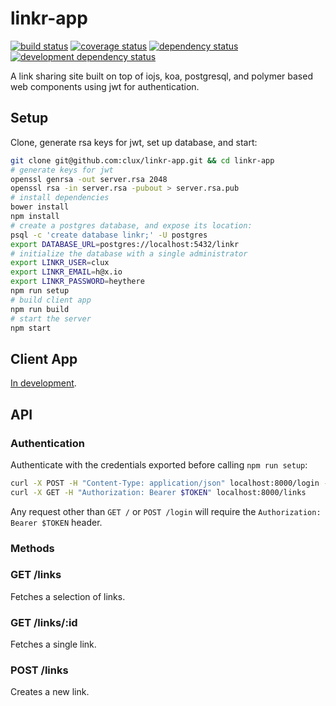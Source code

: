 # linkr-app
[![build status](https://secure.travis-ci.org/clux/linkr-app.svg)](http://travis-ci.org/clux/linkr-app)
[![coverage status](http://img.shields.io/coveralls/clux/linkr-app.svg)](https://coveralls.io/r/clux/linkr-app)
[![dependency status](https://david-dm.org/clux/linkr-app.svg)](https://david-dm.org/clux/linkr-app)
[![development dependency status](https://david-dm.org/clux/linkr-app/dev-status.svg)](https://david-dm.org/clux/linkr-app#info=devDependencies)

A link sharing site built on top of iojs, koa, postgresql, and polymer based web components using jwt for authentication.

## Setup
Clone, generate rsa keys for jwt, set up database, and start:

```sh
git clone git@github.com:clux/linkr-app.git && cd linkr-app
# generate keys for jwt
openssl genrsa -out server.rsa 2048
openssl rsa -in server.rsa -pubout > server.rsa.pub
# install dependencies
bower install
npm install
# create a postgres database, and expose its location:
psql -c 'create database linkr;' -U postgres
export DATABASE_URL=postgres://localhost:5432/linkr
# initialize the database with a single administrator
export LINKR_USER=clux
export LINKR_EMAIL=h@x.io
export LINKR_PASSWORD=heythere
npm run setup
# build client app
npm run build
# start the server
npm start
```

## Client App
[In development](#3).

## API
### Authentication
Authenticate with the credentials exported before calling `npm run setup`:

```sh
curl -X POST -H "Content-Type: application/json" localhost:8000/login -d '{"username": "clux", "password": "heythere"}'
curl -X GET -H "Authorization: Bearer $TOKEN" localhost:8000/links
```

Any request other than `GET /` or `POST /login` will require the `Authorization: Bearer $TOKEN` header.

### Methods
### GET /links
Fetches a selection of links.
### GET /links/:id
Fetches a single link.
### POST /links
Creates a new link.

